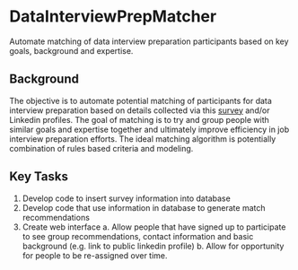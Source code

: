 # DataInterviewPrepMatcher

Automate matching of data interview preparation participants based on key goals, background and expertise.

## Background

The objective is to automate potential matching of participants for data interview preparation based on details collected via this [survey](https://docs.google.com/forms/d/e/1FAIpQLSdEtHH8QJEFisduwK-g2C8cIm3FMcGxSw_Zn42n3ovj9fJFUQ/viewform?usp=sf_link) and/or Linkedin profiles.  The goal of matching is to try and group people with similar goals and expertise together and ultimately improve efficiency in job interview preparation efforts.  The ideal matching algorithm is potentially combination of rules based criteria and modeling.

## Key Tasks

1.  Develop code to insert survey information into database
2.  Develop code that use information in database to generate match recommendations
3.  Create web interface
    a.  Allow people that have signed up to participate to see group recommendations, contact information and basic background (e.g. link to public linkedin profile)
    b.  Allow for opportunity for people to be re-assigned over time.

